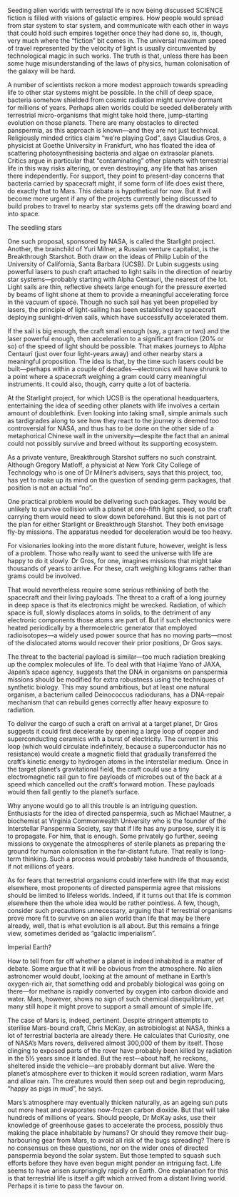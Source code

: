 Seeding alien worlds with terrestrial life is now being discussed
SCIENCE fiction is filled with visions of galactic empires. How people would spread from star system to star system, and communicate with each other in ways that could hold such empires together once they had done so, is, though, very much where the “fiction” bit comes in. The universal maximum speed of travel represented by the velocity of light is usually circumvented by technological magic in such works. The truth is that, unless there has been some huge misunderstanding of the laws of physics, human colonisation of the galaxy will be hard.

A number of scientists reckon a more modest approach towards spreading life to other star systems might be possible. In the chill of deep space, bacteria somehow shielded from cosmic radiation might survive dormant for millions of years. Perhaps alien worlds could be seeded deliberately with terrestrial micro-organisms that might take hold there, jump-starting evolution on those planets.
There are many obstacles to directed panspermia, as this approach is known—and they are not just technical. Religiously minded critics claim “we’re playing God”, says Claudius Gros, a physicist at Goethe University in Frankfurt, who has floated the idea of scattering photosynthesising bacteria and algae on extrasolar planets. Critics argue in particular that “contaminating” other planets with terrestrial life in this way risks altering, or even destroying, any life that has arisen there independently. For support, they point to present-day concerns that bacteria carried by spacecraft might, if some form of life does exist there, do exactly that to Mars. This debate is hypothetical for now. But it will become more urgent if any of the projects currently being discussed to build probes to travel to nearby star systems gets off the drawing board and into space.

The seedling stars

One such proposal, sponsored by NASA, is called the Starlight project. Another, the brainchild of Yuri Milner, a Russian venture capitalist, is the Breakthrough Starshot. Both draw on the ideas of Philip Lubin of the University of California, Santa Barbara (UCSB). Dr Lubin suggests using powerful lasers to push craft attached to light sails in the direction of nearby star systems—probably starting with Alpha Centauri, the nearest of the lot. Light sails are thin, reflective sheets large enough for the pressure exerted by beams of light shone at them to provide a meaningful accelerating force in the vacuum of space. Though no such sail has yet been propelled by lasers, the principle of light-sailing has been established by spacecraft deploying sunlight-driven sails, which have successfully accelerated them.

If the sail is big enough, the craft small enough (say, a gram or two) and the laser powerful enough, then acceleration to a significant fraction (20% or so) of the speed of light should be possible. That makes journeys to Alpha Centauri (just over four light-years away) and other nearby stars a meaningful proposition. The idea is that, by the time such lasers could be built—perhaps within a couple of decades—electronics will have shrunk to a point where a spacecraft weighing a gram could carry meaningful instruments. It could also, though, carry quite a lot of bacteria.

At the Starlight project, for which UCSB is the operational headquarters, entertaining the idea of seeding other planets with life involves a certain amount of doublethink. Even looking into taking small, simple animals such as tardigrades along to see how they react to the journey is deemed too controversial for NASA, and thus has to be done on the other side of a metaphorical Chinese wall in the university—despite the fact that an animal could not possibly survive and breed without its supporting ecosystem.

As a private venture, Breakthrough Starshot suffers no such constraint. Although Gregory Matloff, a physicist at New York City College of Technology who is one of Dr Milner’s advisers, says that this project, too, has yet to make up its mind on the question of sending germ packages, that position is not an actual “no”.

One practical problem would be delivering such packages. They would be unlikely to survive collision with a planet at one-fifth light speed, so the craft carrying them would need to slow down beforehand. But this is not part of the plan for either Starlight or Breakthrough Starshot. They both envisage fly-by missions. The apparatus needed for deceleration would be too heavy.

For visionaries looking into the more distant future, however, weight is less of a problem. Those who really want to seed the universe with life are happy to do it slowly. Dr Gros, for one, imagines missions that might take thousands of years to arrive. For these, craft weighing kilograms rather than grams could be involved.

That would nevertheless require some serious rethinking of both the spacecraft and their living payloads. The threat to a craft of a long journey in deep space is that its electronics might be wrecked. Radiation, of which space is full, slowly displaces atoms in solids, to the detriment of any electronic components those atoms are part of. But if such electronics were heated periodically by a thermoelectric generator that employed radioisotopes—a widely used power source that has no moving parts—most of the dislocated atoms would recover their prior positions, Dr Gros says.

The threat to the bacterial payload is similar—too much radiation breaking up the complex molecules of life. To deal with that Hajime Yano of JAXA, Japan’s space agency, suggests that the DNA in organisms on panspermia missions should be modified for extra robustness using the techniques of synthetic biology. This may sound ambitious, but at least one natural organism, a bacterium called Deinococcus radiodurans, has a DNA-repair mechanism that can rebuild genes correctly after heavy exposure to radiation.

To deliver the cargo of such a craft on arrival at a target planet, Dr Gros suggests it could first decelerate by opening a large loop of copper and superconducting ceramics with a burst of electricity. The current in this loop (which would circulate indefinitely, because a superconductor has no resistance) would create a magnetic field that gradually transferred the craft’s kinetic energy to hydrogen atoms in the interstellar medium. Once in the target planet’s gravitational field, the craft could use a tiny electromagnetic rail gun to fire payloads of microbes out of the back at a speed which cancelled out the craft’s forward motion. These payloads would then fall gently to the planet’s surface.

Why anyone would go to all this trouble is an intriguing question. Enthusiasts for the idea of directed panspermia, such as Michael Mautner, a biochemist at Virginia Commonwealth University who is the founder of the Interstellar Panspermia Society, say that if life has any purpose, surely it is to propagate. For him, that is enough. Some privately go further, seeing missions to oxygenate the atmospheres of sterile planets as preparing the ground for human colonisation in the far-distant future. That really is long-term thinking. Such a process would probably take hundreds of thousands, if not millions of years.

As for fears that terrestrial organisms could interfere with life that may exist elsewhere, most proponents of directed panspermia agree that missions should be limited to lifeless worlds. Indeed, if it turns out that life is common elsewhere then the whole idea would be rather pointless. A few, though, consider such precautions unnecessary, arguing that if terrestrial organisms prove more fit to survive on an alien world than life that may be there already, well, that is what evolution is all about. But this remains a fringe view, sometimes derided as “galactic imperialism”.

Imperial Earth?

How to tell from far off whether a planet is indeed inhabited is a matter of debate. Some argue that it will be obvious from the atmosphere. No alien astronomer would doubt, looking at the amount of methane in Earth’s oxygen-rich air, that something odd and probably biological was going on there—for methane is rapidly converted by oxygen into carbon dioxide and water. Mars, however, shows no sign of such chemical disequilibrium, yet many still hope it might prove to support a small amount of simple life.

The case of Mars is, indeed, pertinent. Despite stringent attempts to sterilise Mars-bound craft, Chris McKay, an astrobiologist at NASA, thinks a lot of terrestrial bacteria are already there. He calculates that Curiosity, one of NASA’s Mars rovers, delivered almost 300,000 of them by itself. Those clinging to exposed parts of the rover have probably been killed by radiation in the 5½ years since it landed. But the rest—about half, he reckons, sheltered inside the vehicle—are probably dormant but alive. Were the planet’s atmosphere ever to thicken it would screen radiation, warm Mars and allow rain. The creatures would then seep out and begin reproducing, “happy as pigs in mud”, he says.

Mars’s atmosphere may eventually thicken naturally, as an ageing sun puts out more heat and evaporates now-frozen carbon dioxide. But that will take hundreds of millions of years. Should people, Dr McKay asks, use their knowledge of greenhouse gases to accelerate the process, possibly thus making the place inhabitable by humans? Or should they remove their bug-harbouring gear from Mars, to avoid all risk of the bugs spreading? There is no consensus on these questions, nor on the wider ones of directed panspermia beyond the solar system. But those tempted to squash such efforts before they have even begun might ponder an intriguing fact. Life seems to have arisen surprisingly rapidly on Earth. One explanation for this is that terrestrial life is itself a gift which arrived from a distant living world. Perhaps it is time to pass the favour on.

